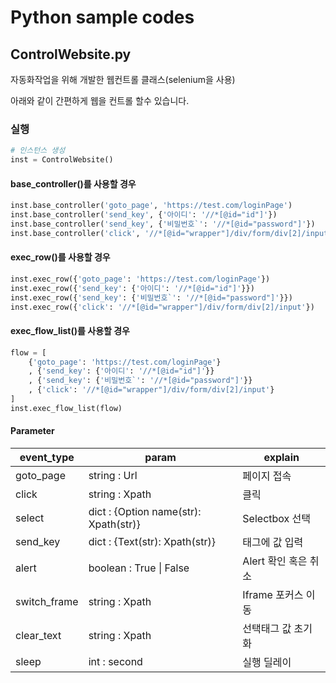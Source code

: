# Python sample codes
## ControlWebsite.py
자동화작업을 위해 개발한 웹컨트롤 클래스(selenium을 사용)

아래와 같이 간편하게 웹을 컨트롤 할수 있습니다.

### 실행
```python
# 인스턴스 생성
inst = ControlWebsite()
```
#### base_controller()를 사용할 경우
```python
inst.base_controller('goto_page', 'https://test.com/loginPage')
inst.base_controller('send_key', {'아이디': '//*[@id="id"]'})
inst.base_controller('send_key', {'비밀번호`': '//*[@id="password"]'})
inst.base_controller('click', '//*[@id="wrapper"]/div/form/div[2]/input')
```
#### exec_row()를 사용할 경우
```python
inst.exec_row({'goto_page': 'https://test.com/loginPage'})
inst.exec_row({'send_key': {'아이디': '//*[@id="id"]'}})
inst.exec_row({'send_key': {'비밀번호`': '//*[@id="password"]'}})
inst.exec_row({'click': '//*[@id="wrapper"]/div/form/div[2]/input'})
```
#### exec_flow_list()를 사용할 경우
```python
flow = [
    {'goto_page': 'https://test.com/loginPage'}
    , {'send_key': {'아이디': '//*[@id="id"]'}}
    , {'send_key': {'비밀번호`': '//*[@id="password"]'}}
    , {'click': '//*[@id="wrapper"]/div/form/div[2]/input'}
]
inst.exec_flow_list(flow)
```

#### Parameter
| event_type   | param                                 | explain              |
| ------------ | ------------------------------------- | -------------------- |
| goto_page    | string : Url                          | 페이지 접속          |
| click        | string : Xpath                        | 클릭                 |
| select       | dict : {Option name(str): Xpath(str)} | Selectbox 선택       |
| send_key     | dict : {Text(str): Xpath(str)}        | 태그에 값 입력       |
| alert        | boolean : True \| False               | Alert 확인 혹은 취소 |
| switch_frame | string : Xpath                        | Iframe 포커스 이동   |
| clear_text   | string : Xpath                        | 선택태그 값 초기화   |
| sleep        | int : second                          | 실행 딜레이          |

